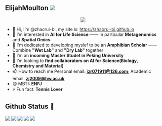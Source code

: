 ## ElijahMoulton ![](https://komarev.com/ghpvc/?username=zhaorui-bi)

<div style="display: flex; justify-content: center; align-items: center; width: 100%;">
    <a href="https://github.com/zhaorui-bi">
        <img src="https://github-stats-alpha.vercel.app/api?username=zhaorui-bi&cc=22272e&tc=37BCF6&ic=fff&bc=0000">
    </a>
</div>

- 👋 Hi, I’m @zhaorui-bi, my site is: https://zhaorui-bi.github.io
- 👀 I’m interested in **AI for Life Science** —— in particular **Metagenomics** and **Spatial Omics**
- 🚀 I'm dedicated to developing myslef to be an **Amphibian Scholar** —— Combine **"Wet Lab"** and **"Dry Lab"** together
- 🌱 I’m an **incoming Master Studet in Peking University**
- 💞️ I’m looking to **find collaborators on AI for Science(Biology, Chemistry and Material)**
- 📫 How to reach me Personal email: **jzr071911@126.com**; Academic email: **zj2009@hw.ac.uk**
- 😄 MBTI: **ENFJ**
- ⚡ Fun fact: **Tennis Lover**

## Github Status 🥰
<!---
zhaorui-bi/zhaorui-bi is a ✨ special ✨ repository because its `README.md` (this file) appears on your GitHub profile.
You can click the Preview link to take a look at your changes.
--->

![](http://github-profile-summary-cards.vercel.app/api/cards/profile-details?username=zhaorui-bi&theme=nord_bright)
![](http://github-profile-summary-cards.vercel.app/api/cards/repos-per-language?username=zhaorui-bi&theme=nord_bright)
![](http://github-profile-summary-cards.vercel.app/api/cards/most-commit-language?username=zhaorui-bi&theme=nord_bright)
![](http://github-profile-summary-cards.vercel.app/api/cards/stats?username=zhaorui-bi&theme=nord_bright&)
![](http://github-profile-summary-cards.vercel.app/api/cards/productive-time?username=zhaorui-bi&theme=nord_bright&utcOffset=9)
